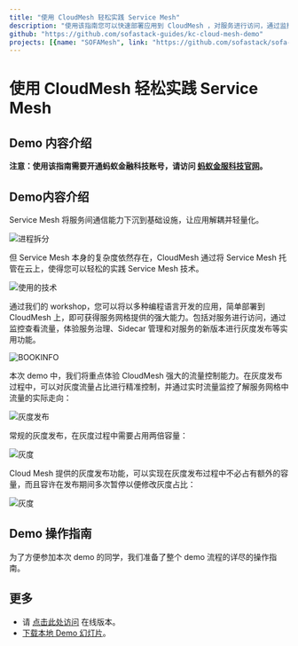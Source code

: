 ```yaml
---
title: "使用 CloudMesh 轻松实践 Service Mesh"
description: "使用该指南您可以快速部署应用到 CloudMesh ，对服务进行访问，通过监控查看流量，体验服务治理、Sidecar管理和对服务的新版本进行灰度发布等实用功能。"
github: "https://github.com/sofastack-guides/kc-cloud-mesh-demo"
projects: [{name: "SOFAMesh", link: "https://github.com/sofastack/sofa-mesh"}]
---
```

# 使用 CloudMesh 轻松实践 Service Mesh

## Demo 内容介绍

**注意：使用该指南需要开通蚂蚁金融科技账号，请访问 [蚂蚁金服科技官网](https://tech.antfin.com/)。**

## Demo内容介绍

Service Mesh 将服务间通信能力下沉到基础设施，让应用解耦并轻量化。

![进程拆分](https://gw.alipayobjects.com/mdn/rms_631dea/afts/img/A*sU9uRZHdKxIAAAAAAAAAAABkARQnAQ)

但 Service Mesh 本身的复杂度依然存在，CloudMesh 通过将 Service Mesh 托管在云上，使得您可以轻松的实践 Service Mesh 技术。

![使用的技术](https://gw.alipayobjects.com/mdn/rms_631dea/afts/img/A*cfXeT5aA_p0AAAAAAAAAAABkARQnAQ)

通过我们的 workshop，您可以将以多种编程语言开发的应用，简单部署到 CloudMesh 上，即可获得服务网格提供的强大能力。包括对服务进行访问，通过监控查看流量，体验服务治理、Sidecar 管理和对服务的新版本进行灰度发布等实用功能。

![BOOKINFO](https://gw.alipayobjects.com/mdn/rms_631dea/afts/img/A*A1mgR7I9RQMAAAAAAAAAAABkARQnAQ)

本次 demo 中，我们将重点体验 CloudMesh 强大的流量控制能力。在灰度发布过程中，可以对灰度流量占比进行精准控制，并通过实时流量监控了解服务网格中流量的实际走向：

![灰度发布](https://gw.alipayobjects.com/mdn/rms_631dea/afts/img/A*SyIGTqvtIfcAAAAAAAAAAABkARQnAQ)

常规的灰度发布，在灰度过程中需要占用两倍容量：

![灰度](https://gw.alipayobjects.com/mdn/rms_631dea/afts/img/A*8MXfQorNe6AAAAAAAAAAAABkARQnAQ)

Cloud Mesh 提供的灰度发布功能，可以实现在灰度发布过程中不必占有额外的容量，而且容许在发布期间多次暂停以便修改灰度占比：

![灰度](https://gw.alipayobjects.com/mdn/rms_631dea/afts/img/A*JRTmR4YUZ0kAAAAAAAAAAABkARQnAQ)

## Demo 操作指南

为了方便参加本次 demo 的同学，我们准备了整个 demo 流程的详尽的操作指南。

## 更多

- 请 [点击此处访问](https://www.sofastack.tech/cloud-mesh-demo/) 在线版本。
- [下载本地 Demo 幻灯片](https://gw.alipayobjects.com/os/basement_prod/2927b0a3-670a-4fd2-992c-115a6785c7c9.pdf)。
